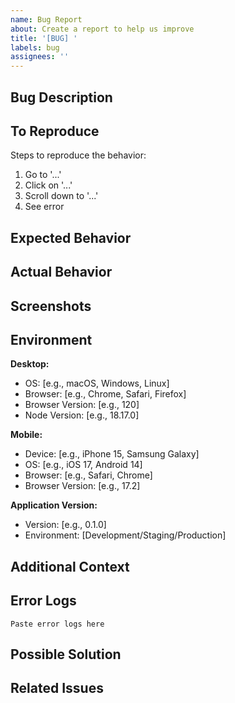 ```yaml
---
name: Bug Report
about: Create a report to help us improve
title: '[BUG] '
labels: bug
assignees: ''
---
```


## Bug Description

<!-- A clear and concise description of what the bug is -->

## To Reproduce

Steps to reproduce the behavior:

1. Go to '...'
2. Click on '...'
3. Scroll down to '...'
4. See error

## Expected Behavior

<!-- A clear and concise description of what you expected to happen -->

## Actual Behavior

<!-- What actually happened -->

## Screenshots

<!-- If applicable, add screenshots to help explain your problem -->

## Environment

**Desktop:**
- OS: [e.g., macOS, Windows, Linux]
- Browser: [e.g., Chrome, Safari, Firefox]
- Browser Version: [e.g., 120]
- Node Version: [e.g., 18.17.0]

**Mobile:**
- Device: [e.g., iPhone 15, Samsung Galaxy]
- OS: [e.g., iOS 17, Android 14]
- Browser: [e.g., Safari, Chrome]
- Browser Version: [e.g., 17.2]

**Application Version:**
- Version: [e.g., 0.1.0]
- Environment: [Development/Staging/Production]

## Additional Context

<!-- Add any other context about the problem here -->

## Error Logs

<!-- If applicable, paste relevant error messages or stack traces -->

```
Paste error logs here
```

## Possible Solution

<!-- Optional: Suggest a fix or reason for the bug -->

## Related Issues

<!-- Link any related issues here -->

